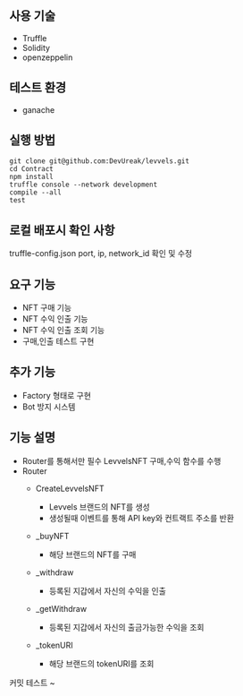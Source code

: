 ## 사용 기술
  - Truffle  
  - Solidity  
  - openzeppelin

## 테스트 환경 
- ganache

## 실행 방법 
```
git clone git@github.com:DevUreak/levvels.git
cd Contract 
npm install 
truffle console --network development
compile --all 
test
```

## 로컬 배포시 확인 사항 
truffle-config.json port, ip, network_id 확인 및 수정


## 요구 기능 
- NFT 구매 기능 
- NFT 수익 인출 기능 
- NFT 수익 인출 조회 기능 
- 구매,인출 테스트 구현

## 추가 기능 
- Factory 형태로 구현 
- Bot 방지 시스템 

## 기능 설명 
- Router를 통해서만 필수 LevvelsNFT 구매,수익 함수를 수행  
- Router 
    * CreateLevvelsNFT
      + Levvels 브랜드의 NFT를 생성
      + 생성될때 이벤트를 통해 API key와 컨트랙트 주소를 반환

    * _buyNFT
      + 해당 브랜드의 NFT를 구매 

    * _withdraw
      + 등록된 지갑에서 자신의 수익을 인출
 
    * _getWithdraw
      + 등록된 지갑에서 자신의 출금가능한 수익을 조회

    * _tokenURI
      + 해당 브랜드의 tokenURI를 조회

커밋 테스트 ~ 